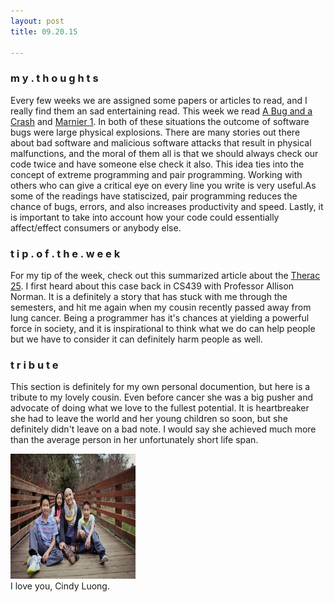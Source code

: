 ```yaml
---
layout: post
title: 09.20.15

---
```

<h3>m y . t h o u g h t s</h3>
Every few weeks we are assigned some papers or articles to read, and I really find them an sad  entertaining read. This week we read <a href="http://www.around.com/ariane.html">A Bug and a Crash</a> and <a href="http://webcache.googleusercontent.com/search?q=cache:ZBWTovsmUrMJ:nssdc.gsfc.nasa.gov/nmc/spacecraftDisplay.do%3Fid%3DMARIN1+&cd=1&hl=en&ct=clnk&gl=us">Marnier 1</a>. In both of these situations the outcome of software bugs were large physical explosions. There are many stories out there about bad software and malicious software attacks that result in physical malfunctions, and the moral of them all is that we should always check our code twice and have someone else check it also. This idea ties into the concept of extreme programming and pair programming. Working with others who can give a critical eye on every line you write is very useful.As some of the readings have statiscized, pair programming reduces the chance of bugs, errors, and also increases productivity and speed. Lastly, it is important to take into account how your code could essentially affect/effect consumers or anybody else. 


<h3>t i p . o f . t h e . w e e k</h3>
For my tip of the week, check out this summarized article about the <a href="http://computingcases.org/case_materials/therac/case_history/Case%20History.html">Therac 25</a>. I first heard about this case back in CS439 with Professor Allison Norman. It is a definitely a story that has stuck with me through the semesters, and hit me again when my cousin recently passed away from lung cancer. Being a programmer has it's chances at yielding a powerful force in society, and it is inspirational to think what we do can help people but we have to consider it can definitely harm people as well.

<h3>t r i b u t e</h3>
This section is definitely for my own personal documention, but here is a tribute to my lovely cousin. Even before cancer she was a big pusher and advocate of doing what we love to the fullest potential. It is heartbreaker she had to leave the world and her young children so soon, but she definitely didn't leave on a bad note. I would say she achieved much more than the average person in her unfortunately short life span.

<img src="https://github.com/hearthanah/hanahsblog/blob/gh-pages/images/chau01.jpg" raw=true alt="Cindy Luong 11.25.72 ~ 09.08.15" height="200" width="200"><br>
I love you, Cindy Luong.  
